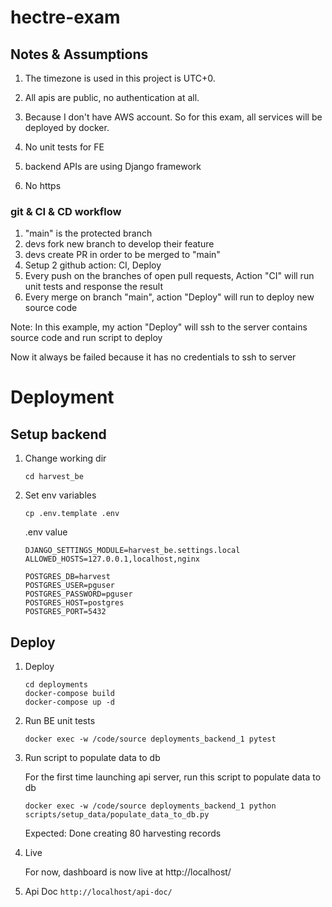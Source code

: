 # hectre-exam

## Notes & Assumptions
1. The timezone is used in this project is UTC+0.

2. All apis are public, no authentication at all.

3. Because I don't have AWS account. So for this exam, all services will be deployed by docker.

4. No unit tests for FE

5. backend APIs are using Django framework

6. No https

### git & CI & CD workflow 
1. "main" is the protected branch
2. devs fork new branch to develop their feature
3. devs create PR in order to be merged to "main"
4. Setup 2 github action: CI, Deploy
5. Every push on the branches of open pull requests, Action "CI" will run unit tests and response the result
6. Every merge on branch "main", action "Deploy" will run to deploy new source code

Note: In this example, my action "Deploy" will ssh to the server contains source code and run script to deploy

Now it always be failed because it has no credentials to ssh to server 

# Deployment

## Setup backend
1. Change working dir
    ```
    cd harvest_be
    ```
2. Set env variables
    ```
    cp .env.template .env
    ```
    .env value
    ```
    DJANGO_SETTINGS_MODULE=harvest_be.settings.local
    ALLOWED_HOSTS=127.0.0.1,localhost,nginx
    
    POSTGRES_DB=harvest
    POSTGRES_USER=pguser
    POSTGRES_PASSWORD=pguser
    POSTGRES_HOST=postgres
    POSTGRES_PORT=5432
    ```
  
## Deploy
1. Deploy
    ```
    cd deployments
    docker-compose build
    docker-compose up -d
    ```
2. Run BE unit tests
    ```
    docker exec -w /code/source deployments_backend_1 pytest
    ```

3. Run script to populate data to db
    
    For the first time launching api server, run this script to populate data to db
    ```
    docker exec -w /code/source deployments_backend_1 python scripts/setup_data/populate_data_to_db.py
    ```
    
    Expected: Done creating 80 harvesting records 

4. Live
    
    For now, dashboard is now live at http://localhost/

5. Api Doc
    ```http://localhost/api-doc/```

